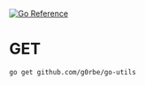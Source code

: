 [![Go Reference](https://pkg.go.dev/badge/github.com/g0rbe/go-utils.svg)](https://pkg.go.dev/github.com/g0rbe/go-utils)

# GET

```bash
go get github.com/g0rbe/go-utils
```
